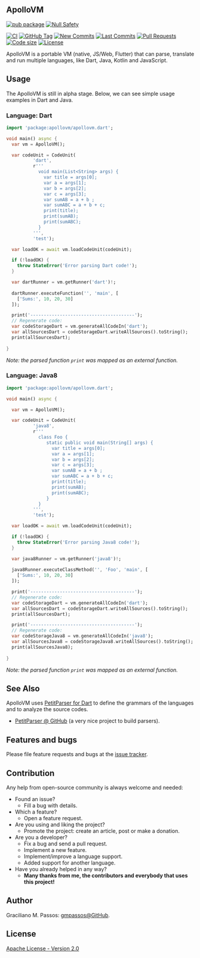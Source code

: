 ## ApolloVM


[![pub package](https://img.shields.io/pub/v/apollovm.svg?logo=dart&logoColor=00b9fc)](https://pub.dartlang.org/packages/apollovm)
[![Null Safety](https://img.shields.io/badge/null-safety-brightgreen)](https://dart.dev/null-safety)

[![CI](https://img.shields.io/github/workflow/status/ApolloVM/apollovm_dart/Dart%20CI/master?logo=github-actions&logoColor=white)](https://github.com/ApolloVM/apollovm_dart/actions)
[![GitHub Tag](https://img.shields.io/github/v/tag/ApolloVM/apollovm_dart?logo=git&logoColor=white)](https://github.com/ApolloVM/apollovm_dart/releases)
[![New Commits](https://img.shields.io/github/commits-since/ApolloVM/apollovm_dart/latest?logo=git&logoColor=white)](https://github.com/ApolloVM/apollovm_dart/network)
[![Last Commits](https://img.shields.io/github/last-commit/ApolloVM/apollovm_dart?logo=git&logoColor=white)](https://github.com/ApolloVM/apollovm_dart/commits/master)
[![Pull Requests](https://img.shields.io/github/issues-pr/ApolloVM/apollovm_dart?logo=github&logoColor=white)](https://github.com/ApolloVM/apollovm_dart/pulls)
[![Code size](https://img.shields.io/github/languages/code-size/ApolloVM/apollovm_dart?logo=github&logoColor=white)](https://github.com/ApolloVM/apollovm_dart)
[![License](https://img.shields.io/github/license/ApolloVM/apollovm_dart?logo=open-source-initiative&logoColor=green)](https://github.com/ApolloVM/apollovm_dart/blob/master/LICENSE)

ApolloVM is a portable VM (native, JS/Web, Flutter) that can parse, translate and run multiple languages, like Dart, Java, Kotlin and JavaScript.


## Usage

The ApolloVM is still in alpha stage. Below, we can see simple usage examples in Dart and Java.

### Language: Dart

```dart
import 'package:apollovm/apollovm.dart';

void main() async {
  var vm = ApolloVM();

  var codeUnit = CodeUnit(
          'dart',
          r'''
            void main(List<String> args) {
              var title = args[0];
              var a = args[1];
              var b = args[2];
              var c = args[3];
              var sumAB = a + b ;
              var sumABC = a + b + c;
              print(title);
              print(sumAB);
              print(sumABC);
            }
          ''',
          'test');

  var loadOK = await vm.loadCodeUnit(codeUnit);

  if (!loadOK) {
    throw StateError('Error parsing Dart code!');
  }

  var dartRunner = vm.getRunner('dart')!;
  
  dartRunner.executeFunction('', 'main', [
    ['Sums:', 10, 20, 30]
  ]);

  print('---------------------------------------');
  // Regenerate code:
  var codeStorageDart = vm.generateAllCodeIn('dart');
  var allSourcesDart = codeStorageDart.writeAllSources().toString();
  print(allSourcesDart);
  
}
```

*Note: the parsed function `print` was mapped as an external function.*

### Language: Java8

```dart
import 'package:apollovm/apollovm.dart';

void main() async {

  var vm = ApolloVM();

  var codeUnit = CodeUnit(
          'java8',
          r'''
            class Foo {
               static public void main(String[] args) {
                 var title = args[0];
                 var a = args[1];
                 var b = args[2];
                 var c = args[3];
                 var sumAB = a + b ;
                 var sumABC = a + b + c;
                 print(title);
                 print(sumAB);
                 print(sumABC);
               }
            }
          ''',
          'test');

  var loadOK = await vm.loadCodeUnit(codeUnit);

  if (!loadOK) {
    throw StateError('Error parsing Java8 code!');
  }

  var java8Runner = vm.getRunner('java8')!;
  
  java8Runner.executeClassMethod('', 'Foo', 'main', [
    ['Sums:', 10, 20, 30]
  ]);

  print('---------------------------------------');
  // Regenerate code:
  var codeStorageDart = vm.generateAllCodeIn('dart');
  var allSourcesDart = codeStorageDart.writeAllSources().toString();
  print(allSourcesDart);

  print('---------------------------------------');
  // Regenerate code:
  var codeStorageJava8 = vm.generateAllCodeIn('java8');
  var allSourcesJava8 = codeStorageJava8.writeAllSources().toString();
  print(allSourcesJava8);
  
}
```

*Note: the parsed function `print` was mapped as an external function.*


## See Also

ApolloVM uses [PetitParser for Dart][petitparser-pub] to define the grammars of the languages and to analyze the source codes.

- [PetitParser @ GitHub][petitparser-github] (a very nice project to build parsers).

[petitparser-pub]: https://pub.dev/packages/petitparser
[petitparser-github]: https://github.com/petitparser

## Features and bugs

Please file feature requests and bugs at the [issue tracker][tracker].

## Contribution

Any help from open-source community is always welcome and needed:
- Found an issue?
  - Fill a bug with details.
- Which a feature?
  - Open a feature request.
- Are you using and liking the project?
  - Promote the project: create an article, post or make a donation.
- Are you a developer?
  - Fix a bug and send a pull request.
  - Implement a new feature.
  - Implement/improve a language support.
  - Added support for another language.
- Have you already helped in any way?
  - **Many thanks from me, the contributors and everybody that uses this project!**


[tracker]: https://github.com/ApolloVM/apollovm_dart/issues

## Author

Graciliano M. Passos: [gmpassos@GitHub][github].

[github]: https://github.com/gmpassos

## License

[Apache License - Version 2.0][apache_license]

[apache_license]: https://www.apache.org/licenses/LICENSE-2.0.txt

